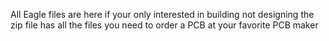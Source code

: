 All Eagle files are here if your only interested in building not designing the zip file has all the files you need to order a PCB at your favorite PCB maker
